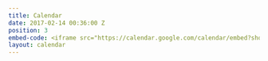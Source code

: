 ```yaml
---
title: Calendar
date: 2017-02-14 00:36:00 Z
position: 3
embed-code: <iframe src="https://calendar.google.com/calendar/embed?showTitle=0&amp;showCalendars=0&amp;mode=AGENDA&amp;height=600&amp;wkst=1&amp;bgcolor=%f4f7f9&amp;src=sahadeva.com_7idn2pv3j949hcbvmk8g66uimc%40group.calendar.google.com&amp;color=%2323164E&amp;ctz=America%2FLos_Angeles"></iframe>
layout: calendar
---
```



